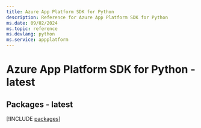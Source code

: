 ```yaml
---
title: Azure App Platform SDK for Python
description: Reference for Azure App Platform SDK for Python
ms.date: 09/02/2024
ms.topic: reference
ms.devlang: python
ms.service: appplatform
---
```

# Azure App Platform SDK for Python - latest
## Packages - latest
[!INCLUDE [packages](app-platform-index.md)]